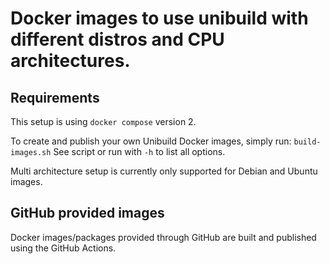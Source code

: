 # Docker images to use unibuild with different distros and CPU architectures.
## Requirements
This setup is using `docker compose` version 2.

To create and publish your own Unibuild Docker images, simply run:
`build-images.sh`
See script or run with `-h` to list all options.

Multi architecture setup is currently only supported for Debian and Ubuntu images.

## GitHub provided images
Docker images/packages provided through GitHub are built and published using the GitHub Actions.
